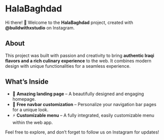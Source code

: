 
# HalaBaghdad

Hi there! 👋 Welcome to the **HalaBaghdad** project, created with **@buildwithxstudio** on Instagram.

## About
This project was built with passion and creativity to bring **authentic Iraqi flavors and a rich culinary experience** to the web. It combines modern design with unique functionalities for a seamless experience.

## What’s Inside
- 🚀 **Amazing landing page** – A beautifully designed and engaging homepage.
- 🎨 **Free navbar customization** – Personalize your navigation bar pages for a unique look.
- ⚡ **Customizable menu** – A fully integrated, easily customizable menu within the web app.

Feel free to explore, and don’t forget to follow us on Instagram for updates!
